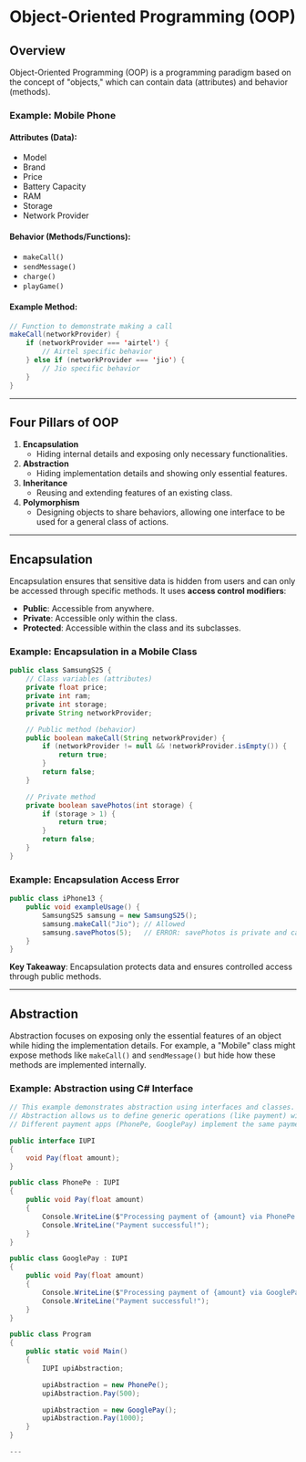 # Object-Oriented Programming (OOP)

## Overview
Object-Oriented Programming (OOP) is a programming paradigm based on the concept of "objects," which can contain data (attributes) and behavior (methods).

### Example: Mobile Phone
#### Attributes (Data):
- Model
- Brand
- Price
- Battery Capacity
- RAM
- Storage
- Network Provider

#### Behavior (Methods/Functions):
- `makeCall()`
- `sendMessage()`
- `charge()`
- `playGame()`

#### Example Method:
```java
// Function to demonstrate making a call
makeCall(networkProvider) {
    if (networkProvider === 'airtel') {
        // Airtel specific behavior
    } else if (networkProvider === 'jio') {
        // Jio specific behavior
    }
}
```

---

## Four Pillars of OOP
1. **Encapsulation**
   - Hiding internal details and exposing only necessary functionalities.
2. **Abstraction**
   - Hiding implementation details and showing only essential features.
3. **Inheritance**
   - Reusing and extending features of an existing class.
4. **Polymorphism**
   - Designing objects to share behaviors, allowing one interface to be used for a general class of actions.

---

## Encapsulation
Encapsulation ensures that sensitive data is hidden from users and can only be accessed through specific methods. It uses **access control modifiers**:
- **Public**: Accessible from anywhere.
- **Private**: Accessible only within the class.
- **Protected**: Accessible within the class and its subclasses.

### Example: Encapsulation in a Mobile Class
```java
public class SamsungS25 {
    // Class variables (attributes)
    private float price;
    private int ram;
    private int storage;
    private String networkProvider;

    // Public method (behavior)
    public boolean makeCall(String networkProvider) {
        if (networkProvider != null && !networkProvider.isEmpty()) {
            return true;
        }
        return false;
    }

    // Private method
    private boolean savePhotos(int storage) {
        if (storage > 1) {
            return true;
        }
        return false;
    }
}
```

### Example: Encapsulation Access Error
```java
public class iPhone13 {
    public void exampleUsage() {
        SamsungS25 samsung = new SamsungS25();
        samsung.makeCall("Jio"); // Allowed
        samsung.savePhotos(5);   // ERROR: savePhotos is private and cannot be accessed
    }
}
```

**Key Takeaway**: Encapsulation protects data and ensures controlled access through public methods.

---

## Abstraction
Abstraction focuses on exposing only the essential features of an object while hiding the implementation details. For example, a "Mobile" class might expose methods like `makeCall()` and `sendMessage()` but hide how these methods are implemented internally.

### Example: Abstraction using C# Interface

```csharp
// This example demonstrates abstraction using interfaces and classes.
// Abstraction allows us to define generic operations (like payment) without specifying the exact implementation.
// Different payment apps (PhonePe, GooglePay) implement the same payment interface in their own way.

public interface IUPI
{
    void Pay(float amount);
}

public class PhonePe : IUPI
{
    public void Pay(float amount)
    {
        Console.WriteLine($"Processing payment of {amount} via PhonePe...");
        Console.WriteLine("Payment successful!");
    }
}

public class GooglePay : IUPI
{
    public void Pay(float amount)
    {
        Console.WriteLine($"Processing payment of {amount} via GooglePay...");
        Console.WriteLine("Payment successful!");
    }
}

public class Program
{
    public static void Main()
    {
        IUPI upiAbstraction;

        upiAbstraction = new PhonePe();
        upiAbstraction.Pay(500);

        upiAbstraction = new GooglePay();
        upiAbstraction.Pay(1000);
    }
}

---
